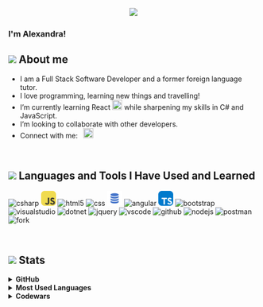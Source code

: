 <p align="center">
  <img src="https://capsule-render.vercel.app/api?type=waving&color=gradient&height=120&section=header&text=Hello%20World!🌺&fontSize=45&animation=fadeIn&theme=cobalt"/>
</p>

<!--**alexandra-mk/alexandra-mk** is a ✨ _special_ ✨ repository because its `README.md` (this file) appears on your GitHub profile.
-->
### I'm Alexandra!
<h2> <img src="https://media.giphy.com/media/VgCDAzcKvsR6OM0uWg/giphy.gif" width="50"> About me</h2>
<ul>
<li>I am a Full Stack Software Developer and a former foreign language tutor.</li>
<li>I love programming, learning new things and travelling!</li>
<li>I’m currently learning React 
            <img src="https://cdn.jsdelivr.net/gh/devicons/devicon/icons/react/react-original.svg" width="20" height="20"/>
            while sharpening my skills in C# and JavaScript.
          </li>
<li>I’m looking to collaborate with other developers.</li>
<li>Connect with me: &ensp;<a href="https://www.linkedin.com/in/alexandra-maria-kefalloniti-6a7b5b24b/"><img src="https://cdn.jsdelivr.net/gh/devicons/devicon/icons/linkedin/linkedin-original.svg" width="20" height="20"/></a></li>
</ul>
<br/>
<h2><img src="https://media0.giphy.com/media/553ZGCzYHSQHXiFKA8/giphy.gif?cid=790b7611a9a0d3b129e204291eac7e3428f32bf59ad128a0&rid=giphy.gif&ct=s" width="60"/> Languages and Tools I Have Used and Learned</h2>
<p align="left">
<img src="https://cdn.jsdelivr.net/gh/devicons/devicon/icons/csharp/csharp-original.svg" alt="csharp" width="30" height="30"/>
<img src="https://raw.githubusercontent.com/tandpfun/skill-icons/main/icons/JavaScript.svg" alt="javascript" width="30" height="30"/>
<img src="https://cdn.jsdelivr.net/gh/devicons/devicon/icons/html5/html5-original.svg" alt="html5" width="30" height="30"/>
<img src="https://cdn.jsdelivr.net/gh/devicons/devicon/icons/css3/css3-original.svg" alt="css" width="30" height="30"/>
<img src="https://raw.githubusercontent.com/github/explore/80688e429a7d4ef2fca1e82350fe8e3517d3494d/topics/sql/sql.png" alt="sql" width="30" height="30"/>
<img src="https://cdn.jsdelivr.net/gh/devicons/devicon/icons/angularjs/angularjs-original.svg" alt="angular" width="30" height="30"/>
<img src="https://raw.githubusercontent.com/tandpfun/skill-icons/main/icons/TypeScript.svg" alt="typescript" width="30" height="30"/>
<img src="https://cdn.jsdelivr.net/gh/devicons/devicon/icons/bootstrap/bootstrap-original.svg" alt="bootstrap" width="30" height="30"/>
<img src="https://cdn.jsdelivr.net/gh/devicons/devicon/icons/visualstudio/visualstudio-plain.svg" alt="visualstudio" width="30" height="30"/>
<img src="https://cdn.jsdelivr.net/gh/devicons/devicon/icons/dot-net/dot-net-original-wordmark.svg" alt="dotnet" width="30" height="30"/>
<img src="https://cdn.jsdelivr.net/gh/devicons/devicon/icons/jquery/jquery-plain-wordmark.svg" alt="jquery" width="30" height="30"/>
<img src="https://cdn.jsdelivr.net/gh/devicons/devicon/icons/vscode/vscode-original.svg" alt="vscode" width="30" height="30"/>
<img src="https://cdn4.iconfinder.com/data/icons/iconsimple-logotypes/512/github-512.png" alt="github" width="30" height="30"/>
<img src="https://cdn.jsdelivr.net/gh/devicons/devicon/icons/nodejs/nodejs-original.svg" alt="nodejs" width="30" height="30"/>
<img src="https://www.vectorlogo.zone/logos/getpostman/getpostman-icon.svg" alt="postman" width="30" height="30"/>
<img src="https://raw.githubusercontent.com/file-icons/icons/master/svg/Fork.svg" alt="fork" width="30" height="30"/>
</p>
<br/>
<h2><img src="https://raw.githubusercontent.com/innng/innng/master/assets/kyubey.gif" height="40"/> Stats</h2>
<details>
<summary><strong>GitHub</strong></summary>
<br/>
<img src="https://github-readme-stats.vercel.app/api?username=alexandra-mk&show_icons=true&theme=radical&hide_border=true">
</details>
<!--![Anurag's GitHub stats](https://github-readme-stats.vercel.app/api?username=alexandra-mk&show_icons=true&theme=radical)-->
<details>
<summary><strong>Most Used Languages</strong></summary>
<br/>
<img src="https://github-readme-stats.vercel.app/api/top-langs/?username=alexandra-mk&layout=compact&theme=radical&hide_border=true">
<!--[![Top Langs](https://github-readme-stats.vercel.app/api/top-langs/?username=alexandra-mk&layout=compact&theme=radical)](https://github.com/anuraghazra/github-readme-stats)-->
</details>
<!--<details>
<summary><strong>Codewars</strong></summary>
<br/>
<img src="https://github.r2v.ch/codewars?user=alexandra_K&top_languages=true&theme=nightowl&stroke=white">
</details>-->
<details>
<summary><strong>Codewars</strong></summary>
<br/>
<img src="https://github-readme-codewars-stats.herokuapp.com/api/?username=alexandra_K&card&customcolor=bg:141321_fg:7edac9_text:fd428d_logo:141321">
</details>
<br/>
<!--<p align="center">
<img src="https://github.com/alexandra-mk/alexandra-mk/blob/output/github-contribution-grid-snake.svg" />
<img src="https://capsule-render.vercel.app/api?type=waving&color=gradient&height=120&section=footer&animation=fadeIn&theme=cobalt"/>
</p>-->

